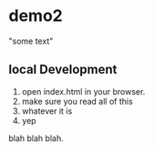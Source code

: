 # demo2 

"some text"

## local Development 

1. open index.html in your browser. 
2. make sure you read all of this 
3. whatever it is 
4. yep

blah blah blah.
